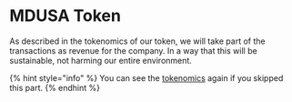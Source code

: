 # MDUSA Token

As described in the tokenomics of our token, we will take part of the transactions as revenue for the company. In a way that this will be sustainable, not harming our entire environment.

{% hint style="info" %}
You can see the [tokenomics](../mdusa-token/mdusa-tokenomics.md) again if you skipped this part.
{% endhint %}
